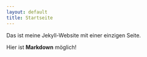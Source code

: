 ```yaml
---
layout: default
title: Startseite
---
```


Das ist meine Jekyll-Website mit einer einzigen Seite.

Hier ist **Markdown** möglich!